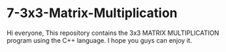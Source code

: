 # 7-3x3-Matrix-Multiplication
Hi everyone, 
This repository contains the 3x3 MATRIX MULTIPLICATION program using the C++ language. 
I hope you guys can enjoy it.
